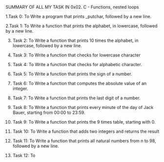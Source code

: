 SUMMARY OF ALL MY TASK IN 0x02. C - Functions, nested loops

1.Task 0: To Write a program that prints _putchar, followed by a new line.

2.Task 1: To Write a function that prints the alphabet, in lowercase, followed by a new line.

3. Task 2: To Write a function that prints 10 times the alphabet, in lowercase, followed by a new line.

4. Task 3: To Write a function that checks for lowercase character

5. Task 4: To Write a function that checks for alphabetic character.

6. Task 5: To Write a function that prints the sign of a number.

7. Task 6: To Write a function that computes the absolute value of an integer.

8. Task 7: To Write a function that prints the last digit of a number.

9. Task 8: To Write a function that prints every minute of the day of Jack Bauer, starting from 00:00 to 23:59.

10. Task 9: To Write a function that prints the 9 times table, starting with 0.

11. Task 10: To Write a function that adds two integers and returns the result

12. Task 11: To Write a function that prints all natural numbers from n to 98, followed by a new line.

13. Task 12: To  
